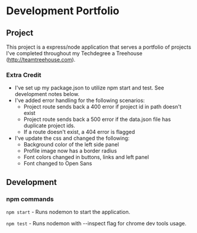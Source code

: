 # Development Portfolio

## Project
This project is a express/node application that serves a portfolio of projects I've completed throughout my Techdegree a Treehouse (http://teamtreehouse.com).

### Extra Credit

- I've set up my package.json to utilize npm start and test. See development notes below.
- I've added error handling for the following scenarios:
    - Project route sends back a 400 error if project id in path doesn't exist
    - Project route sends back a 500 error if the data.json file has duplicate project ids.
    - If a route doesn't exist, a 404 error is flagged
- I've update the css and changed the following: 
    - Background color of the left side panel
    - Profile image now has a border radius
    - Font colors changed in buttons, links and left panel
    - Font changed to Open Sans

## Development
### npm commands
`npm start` - Runs nodemon to start the application.

`npm test` - Runs nodemon with --inspect flag for chrome dev tools usage. 
